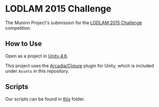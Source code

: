 # LODLAM 2015 Challenge

The Muninn Project's submission for the [LODLAM 2015 Challenge](http://summit2015.lodlam.net/challenge/) competition.

## How to Use

Open as a project in [Unity 4.6](http://unity3d.com/).

This project uses the [Arcadia/Clojure](https://github.com/arcadia-unity/Arcadia) plugin for Unity, which is included under ```Assets``` in this repository. 

## Scripts

Our scripts can be found in [this](https://github.com/markfarrell/lodlam-2015/tree/master/Assets/Arcadia/Scripts)
folder.
